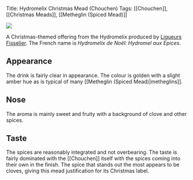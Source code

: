 Title: Hydromelix Christmas Mead (Chouchen)
Tags: [[Chouchen]], [[Christmas Meads]], [[Metheglin (Spiced Mead)]]

![](https://www.fisselier.com/images/products/liqueurs-fisselier-hydromel-noel.jpg)


A Christmas-themed offering from the Hydromelix produced by
[Liqueurs Fisselier](/liqueurs-fisselier/). The French name is
_Hydromelix de Noël: Hydromel aux Épices_.


## Appearance

The drink is fairly clear in appearance. The colour is golden with a slight amber hue as is typical of many [[Metheglin (Spiced Mead)|metheglins]].


## Nose

The aroma is mainly sweet and fruity with a background of clove and other spices.


## Taste

The spices are reasonably integrated and not overbearing. The taste is fairly dominated with the [[Chouchen]] itself with the spices coming into their own in the finish. The spice that stands out the most appears to be cloves, giving this mead justification for its Christmas label.